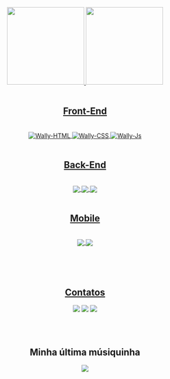 <div align="center">
  <a href="https://github.com/WallisonRP">
  <img height="180em" src="https://github-readme-stats.vercel.app/api?username=WallisonRP&show_icons=true&theme=dark&include_all_commits=true&count_private=true"/>
  <img height="180em" src="https://github-readme-stats.vercel.app/api/top-langs/?username=WallisonRP&layout=compact&langs_count=7&theme=dracula"/>
</div>
  
<br>
  
<h2 align="center">
  Front-End  
</h2>
  
<div align="center"><br>
  <img align="center" alt="Wally-HTML" src="https://img.shields.io/badge/HTML5-E34F26?style=for-the-badge&logo=html5&logoColor=white">
  <img align="center" alt="Wally-CSS" src="https://img.shields.io/badge/CSS3-1572B6?style=for-the-badge&logo=css3&logoColor=white">
  <img align="center" alt="Wally-Js" src="https://img.shields.io/badge/JavaScript-F7DF1E?style=for-the-badge&logo=javascript&logoColor=black">
</div><br>
  
<h2 align="center">
  Back-End  
</h2>
  
<div align="center"><br>
  <img align="center" src="https://img.shields.io/badge/C-00599C?style=for-the-badge&logo=c&logoColor=white">
  <img align="center" src="https://img.shields.io/badge/C%2B%2B-00599C?style=for-the-badge&logo=c%2B%2B&logoColor=white">
  <img align="center" src="https://img.shields.io/badge/Node.js-43853D?style=for-the-badge&logo=node.js&logoColor=white">
</div><br>
  
<h2 align="center">
  Mobile  
</h2>
  
<div align="center"><br>
  <img align="center" src="https://img.shields.io/badge/Dart-0175C2?style=for-the-badge&logo=dart&logoColor=white">
  <img align="center" src="https://img.shields.io/badge/Flutter-02569B?style=for-the-badge&logo=flutter&logoColor=white">
</div><br>
  
  
<br><br>
<h2 align="center">
Contatos
</h2>

<div align="center"> 
   <a href="https://www.linkedin.com/in/wallison-franklin-b28441195/" target="_blank"><img src="https://img.shields.io/badge/-LinkedIn-%230077B5?style=for-the-badge&logo=linkedin&logoColor=white" target="_blank"></a> 
   <a href="mailto:wallison0076@gmail.com" target="_blank"><img src="https://img.shields.io/badge/-Gmail-%23333?style=for-the-badge&logo=gmail&logoColor=white" target="_blank"></a>
  <a href="https://api.whatsapp.com/send?phone=5516997308626&text=Ol%C3%A1!%20" target="_blank"><img src="https://img.shields.io/badge/WhatsApp-25D366?style=for-the-badge&logo=whatsapp&logoColor=white" target="_blank" ></a>
</div>
  
<br><br>

<h2 align="center">
Minha última músiquinha
</h2>

<div align="center">
  <img src="https://spotify-github-profile.vercel.app/api/view?uid=xjfr31uvwur1twtai7otlg1u4&cover_image=true&theme=novatorem&bar_color=53b14f&bar_color_cover=true%22">
</div>

